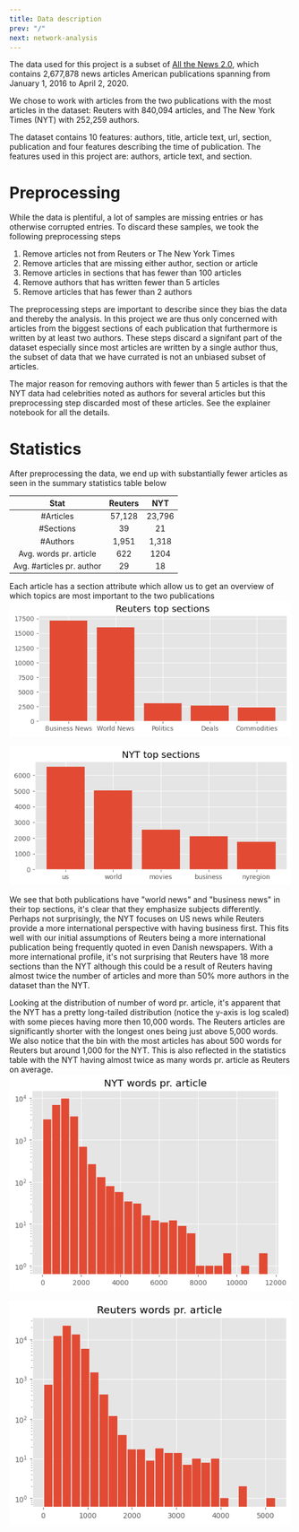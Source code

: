 ```yaml
---
title: Data description
prev: "/"
next: network-analysis
---
```

The data used for this project is a subset of [All the News 2.0](https://components.one/datasets/all-the-news-2-news-articles-dataset/), which contains 2,677,878 news articles American publications spanning from January 1, 2016 to April 2, 2020.

We chose to work with articles from the two publications with the most articles in the dataset: Reuters with 840,094 articles, and The New York Times (NYT) with 252,259 authors.

The dataset contains 10 features: authors, title, article text, url, section, publication and four features describing the time of publication.
The features used in this project are: authors, article text, and section. 

# Preprocessing
While the data is plentiful, a lot of samples are missing entries or has otherwise corrupted entries. 
To discard these samples, we took the following preprocessing steps
1.  Remove articles not from Reuters or The New York Times
2.  Remove articles that are missing either author, section or article
3.  Remove articles in sections that has fewer than 100 articles
4.  Remove authors that has written fewer than 5 articles
5.  Remove articles that has fewer than 2 authors

The preprocessing steps are important to describe since they bias the data and thereby the analysis.
In this project we are thus only concerned with articles from the biggest sections of each publication that furthermore is written by at least two authors. These steps discard a signifant part of the dataset especially since most articles are written by a single author thus, the subset of data that we have currated is not an unbiased subset of articles.

The major reason for removing authors with fewer than 5 articles is that the NYT data had celebrities noted as authors for several articles but this preprocessing step discarded most of these articles. See the explainer notebook for all the details.

# Statistics
After preprocessing the data, we end up with substantially fewer articles as seen in the summary statistics table below

|            Stat             |  Reuters  |   NYT   |
|:---------------------------:|:--------:|:---------:|
|           #Articles            |  57,128  |   23,796   |
|           #Sections            |  39  |   21   |
|         #Authors         |  1,951   |   1,318   |
|        Avg. words pr. article        |    622     |     1204     |
|        Avg. #articles pr. author        |    29     |     18     |

Each article has a section attribute which allow us to get an overview of which topics are most important to the two publications
![](/images/reuters_top_5_sections.png)

![](/images/nyt_top_5_sections.png)

We see that both publications have "world news" and "business news" in their top sections, it's clear that they emphasize subjects differently. Perhaps not surprisingly, the NYT focuses on US news while Reuters provide a more international perspective with having business first. This fits well with our initial assumptions of Reuters being a more international publication being frequently quoted in even Danish newspapers. With a more international profile, it's not surprising that Reuters have 18 more sections than the NYT although this could be a result of Reuters having almost twice the number of articles and more than 50% more authors in the dataset than the NYT.

Looking at the distribution of number of word pr. article, it's apparent that the NYT has a pretty long-tailed distribution (notice the y-axis is log scaled) with some pieces having more then 10,000 words.
The Reuters articles are significantly shorter with the longest ones being just above 5,000 words. We also notice that the bin with the most articles has about 500 words for Reuters but around 1,000 for the NYT. This is also reflected in the statistics table with the NYT having almost twice as many words pr. article as Reuters on average.
![](/images/nyt_word_count.png)

![](/images/reuters_word_count.png)


